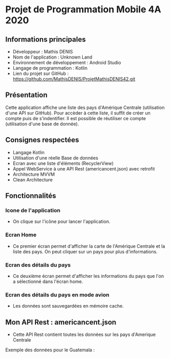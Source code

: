 # Projet de Programmation Mobile 4A 2020

## Informations principales 
- Développeur : Mathis DENIS
- Nom de l'application : Unknown Land
- Environnement de développement : Android Studio 
- Langage de programmation : Kotlin
- Lien du projet sur GitHub : https://github.com/MathisDENIS/ProjetMathisDENIS42.git
## Présentation 
Cette application affiche une liste des pays d'Amérique Centrale (utilisation d'une API sur GitHub). Pour accèder à cette liste, il suffit de créer un compte puis de s'indentifier. Il est possible de réutiliser ce compte (utilisation d'une base de donnée).
## Consignes respectées
- Langage Kotlin
- Utilisation d'une réelle Base de données
- Ecran avec une liste d'éléments (RecyclerView)
- Appel WebService à une API Rest (americancent.json) avec retrofit
- Architecture MVVM
- Clean Architecture
## Fonctionnalités
### Icone de l'application
- On clique sur l'icône pour lancer l'application.



### Ecran Home
- Ce premier écran permet d'afficher la carte de l'Amérique Centrale et la liste des pays. On peut cliquer sur un pays pour plus d'informations.





### Ecran des détails du pays
- Ce deuxième écran permet d'afficher les informations du pays que l'on a sélectionné dans l'écran home.



### Ecran des détails du pays en mode avion 
- Les données sont sauvegardées en mémoire cache.




## Mon API Rest : americancent.json
- Cette API Rest contient toutes les données sur les pays d'Amerique Centrale

Exemple des données pour le Guatemala :

